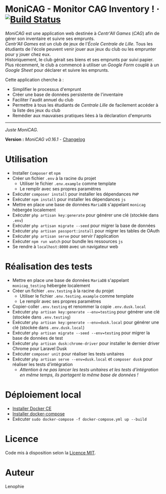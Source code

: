 # MoniCAG - Monitor CAG Inventory ! · [![Build Status](https://travis-ci.com/Lenophie/MoniCAG.svg?branch=master)](https://travis-ci.com/Lenophie/MoniCAG)

*MoniCAG* est une application web destinée à *Centr'All Games* (*CAG*) afin de gérer son inventaire et suivre ses emprunts.  
*Centr'All Games* est un club de jeux de l'*École Centrale de Lille*. Tous les étudiants de l'école peuvent venir jouer aux jeux du club ou les emprunter pour y jouer chez eux.  
Historiquement, le club gérait ses biens et ses emprunts par suivi papier. Plus récemment, le club a commencé à utiliser un *Google Form* couplé à un *Google Sheet* pour déclarer et suivre les emprunts.  

Cette application cherche à :
* Simplifier le processus d'emprunt
* Créer une base de données persistente de l'inventaire
* Faciliter l'audit annuel du club
* Permettre à tous les étudiants de *Centrale Lille* de facilement accéder à la liste des jeux du club
* Remédier aux mauvaises pratiques liées à la déclaration d'emprunts

---

*Juste MoniCAG.*

**Version :** *MoniCAG v0.16.1* - [Changelog](./changelog.md)

# Utilisation

* Installer `Composer` et `npm`
* Créer un fichier `.env` à la racine du projet
    * Utiliser le fichier `.env.example` comme template
    * Le remplir avec ses propres paramètres
* Exécuter `composer install` pour installer les dépendances `PHP`
* Exécuter `npm install` pour installer les dépendances `js`
* Mettre en place une base de données `MariaDB` s'appelant `monicag` hébergée localement
* Exécuter `php artisan key:generate` pour générer une clé (stockée dans `.env`)
* Exécuter `php artisan migrate --seed` pour migrer la base de données
* Exécuter `php artisan passport:install` pour migrer les tables de OAuth
* Exécuter `php artisan serve` pour servir l'application
* Exécuter `npm run watch` pour bundle les ressources `js`
* Se rendre à `localhost:8000` avec un navigateur web

# Réalisation des tests

* Mettre en place une base de données `MariaDB` s'appelant `monicag_testing` hébergée localement
* Créer un fichier `.env.testing` à la racine du projet
    * Utiliser le fichier `.env.testing.example` comme template
    * Le remplir avec ses propres paramètres
* Copier-coller `.env.testing` et renommer la copie `.env.dusk.local`
* Exécuter `php artisan key:generate --env=testing` pour générer une clé (stockée dans `.env.testing`)
* Exécuter `php artisan key:generate --env=dusk.local` pour générer une clé (stockée dans `.env.dusk.local`)
* Exécuter `php artisan migrate --seed --env=testing` pour migrer la base de données de test
* Exécuter `php artisan dusk:chrome-driver` pour installer le dernier driver Chrome pour Laravel Dusk
* Exécuter `composer unit` pour réaliser les tests unitaires
* Exécuter `php artisan serve --env=dusk.local` et `composer dusk` pour réaliser les tests d'intégration
    * *Attention à ne pas lancer les tests unitaires et les tests d'intégration en même temps, ils partagent la même base de données !*

# Déploiement local

* [Installer Docker CE](https://docs.docker.com/install/)
* [Installer docker-compose](https://docs.docker.com/compose/install/)
* Exécuter `sudo docker-compose -f docker-compose.yml up --build`

# Licence

Code mis à disposition selon la [Licence MIT](./LICENSE).

# Auteur

Lenophie
